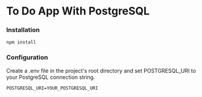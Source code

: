 # To Do App With PostgreSQL

### Installation
```
npm install
```

### Configuration
Create a .env file in the project's root directory and set POSTGRESQL_URI to your PostgreSQL connection string.


```
POSTGRESQL_URI=YOUR_POSTGRESQL_URI
```
